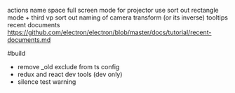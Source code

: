 actions name space
full screen mode for projector use
sort out rectangle mode + third vp
sort out naming of camera transform (or its inverse)
tooltips
recent documents https://github.com/electron/electron/blob/master/docs/tutorial/recent-documents.md

#build
* remove _old exclude from ts config
* redux and react dev tools (dev only)
* silence test warning